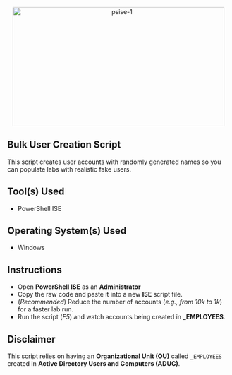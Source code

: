 <p align="center">
<img width="480" height="270" alt="psise-1" src="https://github.com/user-attachments/assets/bc5d4caa-23b3-4d0a-8637-a2af5de3cb89" />
</p>

## Bulk User Creation Script

This script creates user accounts with randomly generated names so you can populate labs with realistic fake users.<br />


## Tool(s) Used

- PowerShell ISE

## Operating System(s) Used

- Windows

## Instructions

- Open **PowerShell ISE** as an **Administrator**
- Copy the raw code and paste it into a new **ISE** script file.
- (*Recommended*) Reduce the number of accounts (*e.g., from 10k to 1k*) for a faster lab run.
- Run the script (*F5*) and watch accounts being created in **_EMPLOYEES**.

## Disclaimer

This script relies on having an **Organizational Unit (OU)** called `_EMPLOYEES` created in **Active Directory Users and Computers (ADUC)**.
